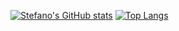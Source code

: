 [![Stefano's GitHub stats](https://github-readme-stats.vercel.app/api?username=StefanoFerrari0)](https://github.com/anuraghazra/github-readme-stats)
[![Top Langs](https://github-readme-stats.vercel.app/api/top-langs/?username=StefanoFerrari0&theme=radical)](https://github.com/anuraghazra/github-readme-stats)
